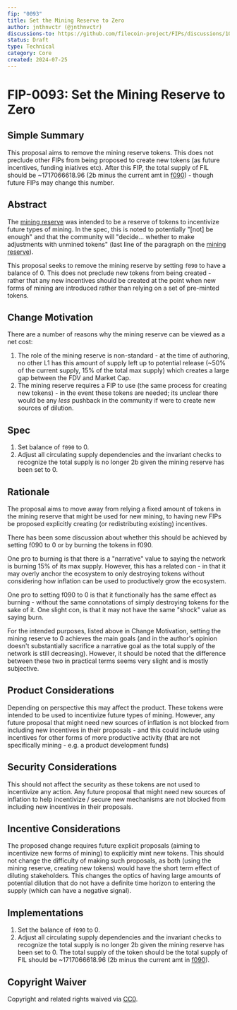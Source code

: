 ```yaml
---
fip: "0093"
title: Set the Mining Reserve to Zero
author: jnthnvctr (@jnthnvctr)
discussions-to: https://github.com/filecoin-project/FIPs/discussions/1030 
status: Draft
type: Technical
category: Core
created: 2024-07-25
---
```




# FIP-0093: Set the Mining Reserve to Zero 


## Simple Summary

This proposal aims to remove the mining reserve tokens. This does not preclude other FIPs from being proposed to create new tokens (as future incentives, funding iniatives etc). After this FIP, the total supply of FIL should be ~1717066618.96 (2b minus the current amt in [f090](https://filfox.info/en/address/f090)) - though future FIPs may change this number.


## Abstract 

The [mining reserve](https://spec.filecoin.io/systems/filecoin_token/token_allocation/) was intended to be a reserve of tokens to incentivize future types of mining. In the spec, this is noted to potentially "[not] be enough" and that the community will "decide... whether to make adjustments with unmined tokens" (last line of the paragraph on the [mining reserve](https://spec.filecoin.io/systems/filecoin_token/token_allocation/)).

This proposal seeks to remove the mining reserve by setting `f090` to have a balance of 0. This does not preclude new tokens from being created - rather that any new incentives should be created at the point when new forms of mining are introduced rather than relying on a set of pre-minted tokens.

## Change Motivation

There are a number of reasons why the mining reserve can be viewed as a net cost: 
1. The role of the mining reserve is non-standard - at the time of authoring, no other L1 has this amount of supply left up to potential release (~50% of the current supply, 15% of the total max supply) which creates a large gap between the FDV and Market Cap.
2. The mining reserve requires a FIP to use (the same process for creating new tokens) - in the event these tokens are needed; its unclear there would be any _less_ pushback in the community if were to create new sources of dilution.



## Spec

1. Set balance of `f090` to 0.
2. Adjust all circulating supply dependencies and the invariant checks to recognize the total supply is no longer 2b given the mining reserve has been set to 0. 

## Rationale 

The proposal aims to move away from relying a fixed amount of tokens in the mining reserve that might be used for new mining, to having new FIPs be proposed explicitly creating (or redistributing existing) incentives.

There has been some discussion about whether this should be achieved by setting f090 to 0 or by burning the tokens in f090.

One pro to burning is that there is a "narrative" value to saying the network is burning 15% of its max supply. However, this has a related con - in that it may overly anchor the ecosystem to only destroying tokens without considering how inflation can be used to productively grow the ecosystem. 

One pro to setting f090 to 0 is that it functionally has the same effect as burning - without the same connotations of simply destroying tokens for the sake of it. One slight con, is that it may not have the same "shock" value as saying burn. 

For the intended purposes, listed above in Change Motivation, setting the mining reserve to 0 achieves the main goals (and in the author's opinion doesn't substantially sacrifice a narrative goal as the total supply of the network is still decreasing). However, it should be noted that the difference between these two in practical terms seems very slight and is mostly subjective. 

## Product Considerations

Depending on perspective this may affect the product. These tokens were intended to be used to incentivize future types of mining. However, any future proposal that might need new sources of inflation is not blocked from including new incentives in their proposals - and this could include using incentives for other forms of more productive activity (that are not specifically mining - e.g. a product development funds)

## Security Considerations

This should not affect the security as these tokens are not used to incentivize any action. Any future proposal that might need new sources of inflation to help incentivize / secure new mechanisms are not blocked from including new incentives in their proposals.

## Incentive Considerations

The proposed change requires future explicit proposals (aiming to incentivize new forms of mining) to explicitly mint new tokens. This should not change the difficulty of making such proposals, as both (using the mining reserve, creating new tokens) would have the short term effect of diluting stakeholders. This changes the optics of having large amounts of potential dilution that do not have a definite time horizon to entering the supply (which can have a negative signal).

## Implementations

1. Set the balance of `f090` to 0.
2. Adjust all circulating supply dependencies and the invariant checks to recognize the total supply is no longer 2b given the mining reserve has been set to 0. The total supply of the token should be the total supply of FIL should be ~1717066618.96 (2b minus the current amt in [f090](https://filfox.info/en/address/f090)).


## Copyright Waiver

Copyright and related rights waived via [CC0](https://creativecommons.org/publicdomain/zero/1.0/).
